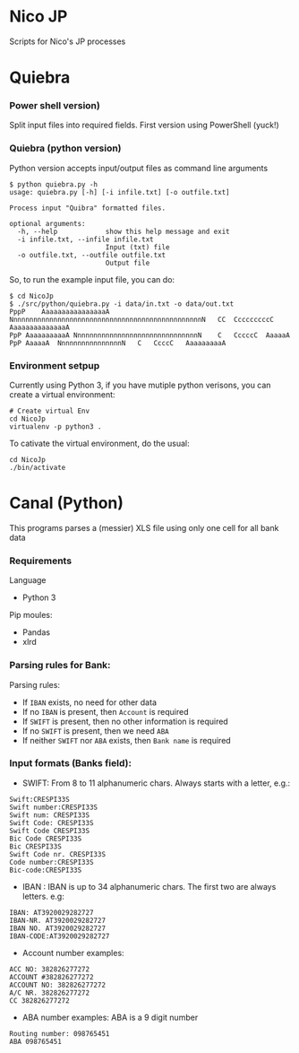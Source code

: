 # Nico JP

Scripts for Nico's JP processes

# Quiebra

### Power shell version)

Split input files into required fields.
First version using PowerShell (yuck!)

### Quiebra (python version)

Python version accepts input/output files as command line arguments
```
$ python quiebra.py -h
usage: quiebra.py [-h] [-i infile.txt] [-o outfile.txt]

Process input "Quibra" formatted files.

optional arguments:
  -h, --help            show this help message and exit
  -i infile.txt, --infile infile.txt
                        Input (txt) file
  -o outfile.txt, --outfile outfile.txt
                        Output file

```

So, to run the example input file, you can do:
```
$ cd NicoJp
$ ./src/python/quiebra.py -i data/in.txt -o data/out.txt
PppP	AaaaaaaaaaaaaaaaA	NnnnnnnnnnnnnnnnnnnnnnnnnnnnnnnnnnnnnnnnnnnnnnnnN	CC	CccccccccC	AaaaaaaaaaaaaaA
PpP	AaaaaaaaaaA	NnnnnnnnnnnnnnnnnnnnnnnnnnnnnnnN	C	CccccC	AaaaaA
PpP	AaaaaA	NnnnnnnnnnnnnnnnN	C	CcccC	AaaaaaaaaA
```

### Environment setpup

Currently using Python 3, if you have mutiple python verisons, you can create a virtual environment:

```
# Create virtual Env
cd NicoJp
virtualenv -p python3 .
```

To cativate the virtual environment, do the usual:
```
cd NicoJp
./bin/activate
```

# Canal (Python)

This programs parses a (messier) XLS file using only one cell for all bank data

### Requirements

Language
* Python 3

Pip moules:
* Pandas
* xlrd

### Parsing rules for Bank:

Parsing rules:
- If `IBAN` exists, no need for other data
- If no `IBAN` is present, then `Account` is required
- If `SWIFT` is present, then no other information is required
- If no `SWIFT` is present, then we need `ABA`
- If neither `SWIFT` nor `ABA` exists, then `Bank name` is required

### Input formats (Banks field):

* SWIFT: From 8 to 11 alphanumeric chars. Always starts with a letter, e.g.:
```
Swift:CRESPI33S
Swift number:CRESPI33S
Swift num: CRESPI33S
Swift Code: CRESPI33S
Swift Code CRESPI33S
Bic Code CRESPI33S
Bic CRESPI33S
Swift Code nr. CRESPI33S
Code number:CRESPI33S
Bic-code:CRESPI33S
```

* IBAN : IBAN is up to 34 alphanumeric chars. The first two are always letters. e.g:
```
IBAN: AT3920029282727
IBAN-NR. AT3920029282727
IBAN NO. AT3920029282727
IBAN-CODE:AT3920029282727
```

* Account number examples:
```
ACC NO: 382826277272
ACCOUNT #382826277272
ACCOUNT NO: 382826277272
A/C NR. 382826277272
CC 382826277272
```

* ABA number examples: ABA is a 9 digit number
```
Routing number: 098765451
ABA 098765451
```
